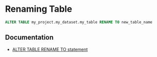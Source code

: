# Renaming Table

```sql
ALTER TABLE my_project.my_dataset.my_table RENAME TO new_table_name
```

## Documentation

* [ALTER TABLE RENAME TO statement](https://cloud.google.com/bigquery/docs/reference/standard-sql/data-definition-language?hl=en#alter_table_rename_to_statement)
